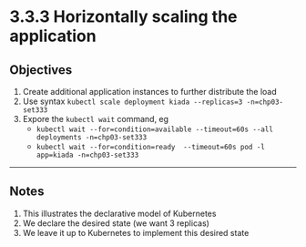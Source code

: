 # 3.3.3 Horizontally scaling the application

## Objectives
1. Create additional application instances to further distribute the load
2. Use syntax `kubectl scale deployment kiada --replicas=3 -n=chp03-set333`
3. Expore the `kubectl wait` command, eg
	* `kubectl wait --for=condition=available --timeout=60s --all deployments -n=chp03-set333`
	* `kubectl wait --for=condition=ready  --timeout=60s pod -l app=kiada -n=chp03-set333`
---

## Notes

1. This illustrates the declarative model of Kubernetes
2. We declare the desired state (we want 3 replicas)
3. We leave it up to Kubernetes to implement this desired state